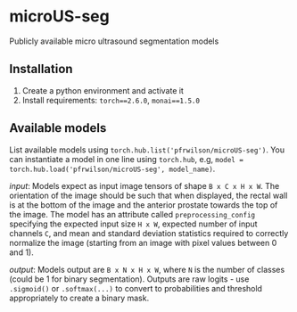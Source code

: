 # microUS-seg
Publicly available micro ultrasound segmentation models

## Installation
1. Create a python environment and activate it
2. Install requirements: `torch==2.6.0`, `monai==1.5.0`

## Available models
List available models using `torch.hub.list('pfrwilson/microUS-seg')`.
You can instantiate a model in one line using `torch.hub`, e.g, `model = torch.hub.load('pfrwilson/microUS-seg', model_name)`. 

_input_: Models expect as input image tensors of shape `B x C x H x W`. The orientation of the image should be such that when displayed, the rectal wall is at the bottom of the image and the anterior prostate towards the top of the image. The model has an attribute called `preprocessing_config` specifying the expected input size `H x W`, expected number of input channels `C`, and mean and standard deviation statistics required to correctly normalize the image (starting from an image with pixel values between 0 and 1). 

_output_: Models output are `B x N x H x W`, where `N` is the number of classes (could be 1 for binary segmentation). Outputs are raw logits - use `.sigmoid()` or `.softmax(...)` to convert to probabilities and threshold appropriately to create a binary mask.

